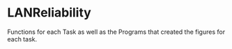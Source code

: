 # LANReliability
Functions for each Task as well as the Programs that created the figures for each task.
